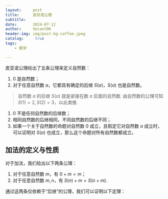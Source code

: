```yaml
---
layout:     post
title:      皮亚诺公理
subtitle:   
date:       2024-07-12
author:     VecantDK
header-img: img/post-bg-coffee.jpeg
catalog: 	 true
tags:
    - 数学

---
```


<head>
    <script src="https://cdn.mathjax.org/mathjax/latest/MathJax.js?config=TeX-AMS-MML_HTMLorMML" type="text/javascript"></script>
    <script type="text/x-mathjax-config">
        MathJax.Hub.Config({
            tex2jax: {
            skipTags: ['script', 'noscript', 'style', 'textarea', 'pre'],
            inlineMath: [['$','$']]
            }
        });
    </script>
</head>

皮亚诺公理给出了五条公理来定义自然数：

1. $0$ 是自然数；
2. 对于任意自然数 $a$，它都具有确定的后继 $S(a)$，$S(a)$​​ 也是自然数。

> 自然数 $a$ 的后继 $S(a)$ 就是紧接在数 $a$ 后面的自然数. 由自然数的公理可知 $S(1)=2,S(2)=3$，以此类推. 

1. $0$ 不是任何自然数的后继数；
2. 相同自然数的后继相同，不同自然数的后继不同；
3. 如果一个关于自然数的命题对自然数 $0$ 成立，且假定它对自然数 $a$ 成立时，可以证明对 $S(a)$ 也成立，那么这个命题对所有自然数都成立。

## 加法的定义与性质

对于加法，我们给出以下两条公理：

1. 对于任意自然数 $m$，有 $0+m=m$；
2. 对于任意自然数 $m,n$，有 $S(n)+m=S(n+m)$. 

通过这两条仅依赖于“后继”的公理，我们可以证明以下定理：
